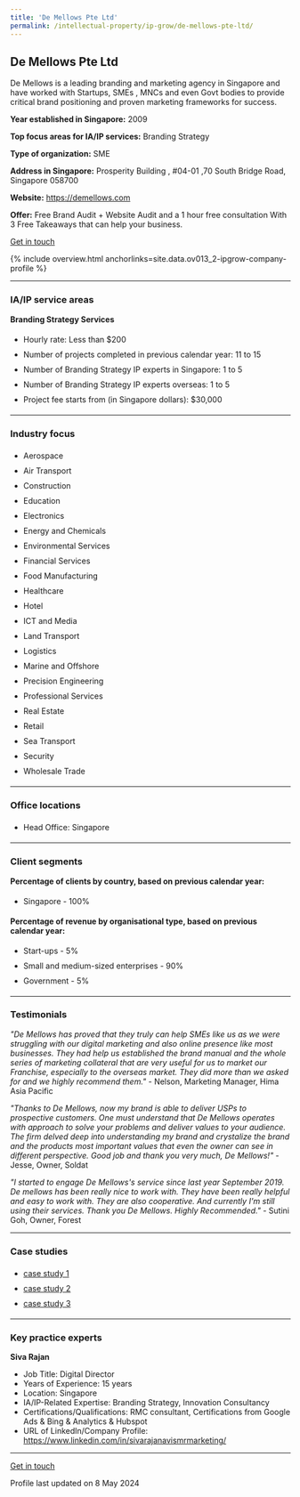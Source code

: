 ```yaml
---
title: 'De Mellows Pte Ltd'
permalink: /intellectual-property/ip-grow/de-mellows-pte-ltd/
---
```


## De Mellows Pte Ltd

De Mellows is a leading branding and marketing agency in Singapore and have worked with Startups, SMEs , MNCs and even Govt bodies to provide critical brand positioning and proven marketing frameworks for success.

<b>Year established in Singapore:</b> 2009

<b>Top focus areas for IA/IP services:</b> Branding Strategy

<b>Type of organization:</b> SME

<b>Address in Singapore:</b> Prosperity Building , #04-01 ,70 South Bridge Road, Singapore 058700

<b>Website:</b> <a href='https://demellows.com'>https://demellows.com</a>

<b>Offer:</b> Free Brand Audit + Website Audit and a 1 hour free consultation With 3 Free Takeaways that can help your business.

<a class='btn' href='https://form.gov.sg/67cf8f01663eae2befe92c5a' target='_blank' rel='noopener'>Get in touch</a>

{% include overview.html anchorlinks=site.data.ov013_2-ipgrow-company-profile %}

---
<a name='ip-related-service-areas'></a>
### IA/IP service areas

**Branding Strategy Services**

<ul>
<li style='line-height: 27px; margin: 0px 0px !important'>Hourly rate:  Less than $200</li>
<li style='line-height: 27px; margin: 0px 0px !important'>Number of projects completed in previous calendar year: 11 to 15</li>
<li style='line-height: 27px; margin: 0px 0px !important'>Number of Branding Strategy IP experts in Singapore: 1 to 5</li>
<li style='line-height: 27px; margin: 0px 0px !important'>Number of Branding Strategy IP experts overseas: 1 to 5</li>
<li style='line-height: 27px; margin: 0px 0px !important'>Project fee starts from (in Singapore dollars):  $30,000</li>
</ul>

---
<a name='industry-focus'></a>
### Industry focus

<ul><li style='line-height: 27px; margin: 0px 0px !important'> Aerospace</li><li style='line-height: 27px; margin: 0px 0px !important'>Air Transport</li><li style='line-height: 27px; margin: 0px 0px !important'>Construction</li><li style='line-height: 27px; margin: 0px 0px !important'>Education</li><li style='line-height: 27px; margin: 0px 0px !important'>Electronics</li><li style='line-height: 27px; margin: 0px 0px !important'>Energy and Chemicals</li><li style='line-height: 27px; margin: 0px 0px !important'>Environmental Services</li><li style='line-height: 27px; margin: 0px 0px !important'>Financial Services</li><li style='line-height: 27px; margin: 0px 0px !important'>Food Manufacturing</li><li style='line-height: 27px; margin: 0px 0px !important'>Healthcare</li><li style='line-height: 27px; margin: 0px 0px !important'>Hotel</li><li style='line-height: 27px; margin: 0px 0px !important'>ICT and Media</li><li style='line-height: 27px; margin: 0px 0px !important'>Land Transport</li><li style='line-height: 27px; margin: 0px 0px !important'>Logistics</li><li style='line-height: 27px; margin: 0px 0px !important'>Marine and Offshore</li><li style='line-height: 27px; margin: 0px 0px !important'>Precision Engineering</li><li style='line-height: 27px; margin: 0px 0px !important'>Professional Services</li><li style='line-height: 27px; margin: 0px 0px !important'>Real Estate</li><li style='line-height: 27px; margin: 0px 0px !important'>Retail</li><li style='line-height: 27px; margin: 0px 0px !important'>Sea Transport</li><li style='line-height: 27px; margin: 0px 0px !important'>Security</li><li style='line-height: 27px; margin: 0px 0px !important'>Wholesale Trade</li></ul>

---
<a name='office-locations'></a>
### Office locations

<ul><li style='line-height: 27px; margin: 0px 0px !important'> Head Office: Singapore</li></ul>

---
<a name='client-segments'></a>
### Client segments

**Percentage of clients by country, based on previous calendar year:**

<ul><li style='line-height: 27px; margin: 0px 0px !important'> Singapore - 100%</li></ul>

**Percentage of revenue by organisational type, based on previous calendar year:**

<ul><li style='line-height: 27px; margin: 0px 0px !important'> Start-ups - 5%</li><li style='line-height: 27px; margin: 0px 0px !important'>Small and medium-sized enterprises - 90%</li><li style='line-height: 27px; margin: 0px 0px !important'>Government - 5%</li></ul>

---
<a name='testimonials'></a>
### Testimonials

*"De Mellows has proved that they truly can help SMEs like us as we were struggling with our digital marketing and also online presence like most businesses.  They had help us established the brand manual and the whole series of marketing collateral that are very useful for us to market our Franchise, especially to the overseas market.  They did more than we asked for and we highly recommend them."* - Nelson, Marketing Manager, Hima Asia Pacific

*"Thanks to De Mellows, now my brand is able to deliver USPs to prospective customers. One must understand that De Mellows operates with approach to solve your problems and deliver values to your audience. The firm delved deep into understanding my brand and crystalize the brand and the products most important values that even the owner can see in different perspective. Good job and thank you very much, De Mellows!"* - Jesse, Owner, Soldat 

*"I started to engage De Mellows's service since last year September 2019. De mellows has been really nice to work with. They have been really helpful and easy to work with. They are also cooperative. And currently I'm still using their services. Thank you De Mellows. Highly Recommended."* - Sutini Goh, Owner, Forest



---
<a name='case-studies'></a>
### Case studies

<ul><li style='line-height: 27px; margin: 0px 0px !important'> <a href="https://demellows.com/sia-engineering/" target="_blank" rel="noopener">case study 1</a></li><li style='line-height: 27px; margin: 0px 0px !important'><a href="https://demellows.com/singapore-university-of-social-sciences/" target="_blank" rel="noopener">case study 2</a></li><li style='line-height: 27px; margin: 0px 0px !important'><a href="https://demellows.com/the-british-club/" target="_blank" rel="noopener">case study 3</a></li></ul>

---
<a name='key-practice-experts'></a>
### Key practice experts

**Siva Rajan**

- Job Title: Digital Director
- Years of Experience: 15 years
- Location: Singapore
- IA/IP-Related Expertise: Branding Strategy, Innovation Consultancy
- Certifications/Qualifications: RMC consultant, Certifications from Google Ads & Bing & Analytics & Hubspot  
- URL of LinkedIn/Company Profile: <a href="https://www.linkedin.com/in/sivarajanavismrmarketing/" target="_blank" rel="noopener">https://www.linkedin.com/in/sivarajanavismrmarketing/</a>

---
<p>
<a class='btn' href='https://form.gov.sg/67cf8f01663eae2befe92c5a' target='_blank' rel='noopener'>Get in touch</a>
</p>
Profile last updated on 8 May 2024
